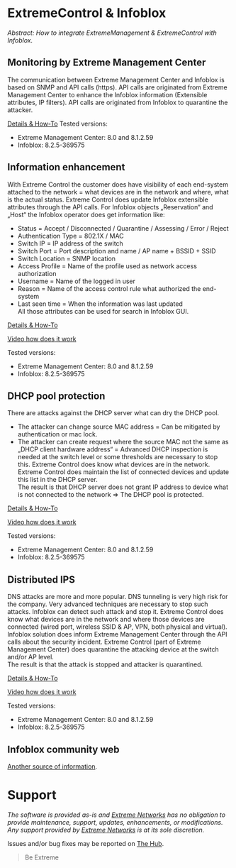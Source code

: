 # ExtremeControl & Infoblox

_Abstract: How to integrate ExtremeManagement & ExtremeControl with Infoblox._

## Monitoring by Extreme Management Center
The communication between Extreme Management Center and Infoblox is based on SNMP and API calls (https). API calls are originated from Extreme Management Center to enhance the Infoblox information (Extensible attributes, IP filters). API calls are originated from Infoblox to quarantine the attacker.

[Details & How-To](monitoring/README.md)
Tested versions:
* Extreme Management Center: 8.0 and 8.1.2.59
* Infoblox: 8.2.5-369575


## Information enhancement
With Extreme Control the customer does have visibility of each end-system attached to the network = what devices are in the network and where, what is the actual status. Extreme Control does update Infoblox extensible attributes through the API calls.
For Infoblox objects „Reservation“ and „Host“ the Infoblox operator does get information like:
*	Status = Accept / Disconnected / Quarantine / Assessing / Error / Reject
*	Authentication Type = 802.1X / MAC 
*	Switch IP = IP address of the switch
*	Switch Port = Port description and name / AP name + BSSID + SSID
*	Switch Location = SNMP location
*	Access Profile = Name of the profile used as network access authorization 
*	Username = Name of the logged in user
*	Reason = Name of the access control rule what authorized the end-system
*	Last seen time = When the information was last updated  
All those attributes can be used for search in Infoblox GUI.

[Details & How-To](ext_attributes/README.md)

[Video how does it work](https://extr.co/2Pferz5)

Tested versions:
* Extreme Management Center: 8.0 and 8.1.2.59
* Infoblox: 8.2.5-369575

## DHCP pool protection
There are attacks against the DHCP server what can dry the DHCP pool.
* The attacker can change source MAC address = Can be mitigated by authentication or mac lock.
* The attacker can create request where the source MAC not the same as „DHCP client hardware address“ = Advanced DHCP inspection is needed at the switch level or some thresholds are necessary to stop this.
Extreme Control does know what devices are in the network. Extreme Control does maintain the list of connected devices and update this list in the DHCP server.  
The result is that DHCP server does not grant IP address to device what is not connected to the network => The DHCP pool is protected.

[Details & How-To](dhcp/README.md)

[Video how does it work](https://extr.co/2Mjm9dG)

Tested versions:
* Extreme Management Center: 8.0 and 8.1.2.59
* Infoblox: 8.2.5-369575

## Distributed IPS
DNS attacks are more and more popular. DNS tunneling is very high risk for the company.
Very advanced techniques are necessary to stop such attacks. Infoblox can detect such attack and stop it.
Extreme Control does know what devices are in the network and where those devices are connected (wired port, wireless SSID & AP, VPN, both physical and virtual).
Infoblox solution does inform Extreme Management Center through the API calls about the security incident. 
Extreme Control (part of Extreme Management Center) does quarantine the attacking device at the switch and/or AP level.  
The result is that the attack is stopped and attacker is quarantined.

[Details & How-To](dips/README.md)

[Video how does it work](https://extr.co/2PfeY43)

Tested versions:
* Extreme Management Center: 8.0 and 8.1.2.59
* Infoblox: 8.2.5-369575

## Infoblox community web
[Another source of information](https://community.infoblox.com/t5/Extreme-Networks/gp-p/extreme-networks).

# Support
_The software is provided as-is and [Extreme Networks](http://www.extremenetworks.com/) has no obligation to provide maintenance, support, updates, enhancements, or modifications. Any support provided by [Extreme Networks](http://www.extremenetworks.com/) is at its sole discretion._

Issues and/or bug fixes may be reported on [The Hub](https://community.extremenetworks.com/extreme).

>Be Extreme